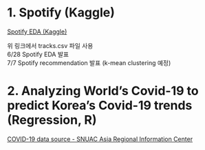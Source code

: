 # 1. Spotify (Kaggle)

[Spotify EDA (Kaggle)](https://www.kaggle.com/yamaerenay/spotify-dataset-19212020-160k-tracks)

위 링크에서 tracks.csv 파일 사용<br>
6/28 Spotify EDA 발표 <br>
7/7 Spotify recommendation 발표 (k-mean clustering 예정) <br>

# 2. Analyzing World’s Covid-19 to predict Korea’s Covid-19 trends (Regression, R)
[COVID-19 data source - SNUAC Asia Regional Information Center](https://sites.google.com/view/snuaric/covid-19/covid-19-data)
